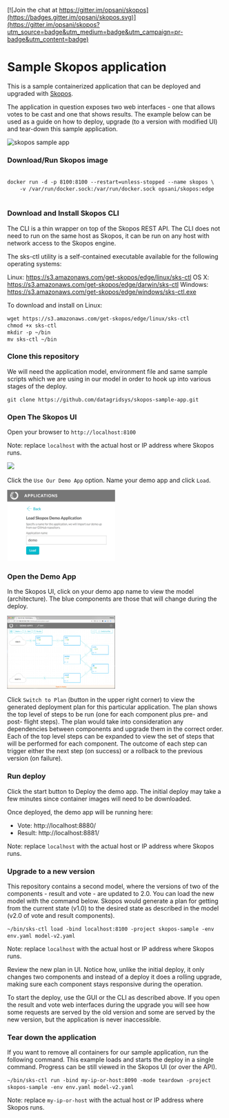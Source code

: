 [![Join the chat at https://gitter.im/opsani/skopos](https://badges.gitter.im/opsani/skopos.svg)](https://gitter.im/opsani/skopos?utm_source=badge&utm_medium=badge&utm_campaign=pr-badge&utm_content=badge)

Sample Skopos application
===========================

This is a sample containerized application that can be deployed and upgraded with [Skopos](http://opsani.com/skopos/).

The application in question exposes two web interfaces - one that allows votes to be cast and one that shows results. The example below can be used as a guide on how to deploy, upgrade (to a version with modified UI) and tear-down this sample application.

![skopos sample app](skopos-sample-app.png)

### Download/Run Skopos image

```

docker run -d -p 8100:8100 --restart=unless-stopped --name skopos \
    -v /var/run/docker.sock:/var/run/docker.sock opsani/skopos:edge
    
```

### Download and Install Skopos CLI

The CLI is a thin wrapper on top of the Skopos REST API. The CLI does not need to run on the same host as Skopos, it can be run on any host with network access to the Skopos engine.

The sks-ctl utility is a self-contained executable available for the following operating systems:

Linux: https://s3.amazonaws.com/get-skopos/edge/linux/sks-ctl
OS X: https://s3.amazonaws.com/get-skopos/edge/darwin/sks-ctl
Windows: https://s3.amazonaws.com/get-skopos/edge/windows/sks-ctl.exe

To download and install on Linux:

```
wget https://s3.amazonaws.com/get-skopos/edge/linux/sks-ctl
chmod +x sks-ctl
mkdir -p ~/bin
mv sks-ctl ~/bin
```

### Clone this repository

We will need the application model, environment file and same sample scripts which we are using in our model in order to hook up into various stages of the deploy.

```
git clone https://github.com/datagridsys/skopos-sample-app.git
```

### Open The Skopos UI
Open your browser to ```http://localhost:8100``` 

Note: replace `localhost` with the actual host or IP address where Skopos runs.

<img src="http://opsani.com/wp-content/uploads/2017/08/Discover1.png" width="250">

Click the ```Use Our Demo App``` option.
Name your demo app and click ```Load```.

<img src="DemoApp.png" width="250">

### Open the Demo App

In the Skopos UI, click on your demo app name to view the model (architecture). The blue components are those that will change during the deploy.

<img src="architecture1.png" width="250">

Click ```Switch to Plan``` (button in the upper right corner) to view the generated deployment plan for this particular application. The plan shows the top level of steps to be run (one for each component plus pre- and post- flight steps). The plan would take into consideration any dependencies between components and upgrade them in the correct order. Each of the top level steps can be expanded to view the set of steps that will be performed for each component. The outcome of each step can trigger either the next step (on success) or a rollback to the previous version (on failure).

### Run deploy

Click the start button to Deploy the demo app. The initial deploy may take a few minutes since container images will need to be downloaded. 

Once deployed, the demo app will be running here:

* Vote: http://localhost:8880/
* Result: http://localhost:8881/

Note: replace `localhost` with the actual host or IP address where Skopos runs.

### Upgrade to a new version
This repository contains a second model, where the versions of two of the components - result and vote - are updated to 2.0. You can load the new model with the command below. Skopos would generate a plan for getting from the current state (v1.0) to the desired state as described in the model (v2.0 of vote and result components).


```
~/bin/sks-ctl load -bind localhost:8100 -project skopos-sample -env env.yaml model-v2.yaml
```

Note: replace `localhost` with the actual host or IP address where Skopos runs.

Review the new plan in UI. Notice how, unlike the initial deploy, it only changes two components and instead of a deploy it does a rolling upgrade, making sure each component stays responsive during the operation.

To start the deploy, use the GUI or the CLI as described above. If you open the result and vote web interfaces during the upgrade you will see how some requests are served by the old version and some are served by the new version, but the application is never inaccessible.


### Tear down the application
If you want to remove all containers for our sample application, run the following command. This example loads and starts the deploy in a single command. Progress can be still viewed in the Skopos UI (or over the API).

```
~/bin/sks-ctl run -bind my-ip-or-host:8090 -mode teardown -project skopos-sample -env env.yaml model-v2.yaml
```

Note: replace `my-ip-or-host` with the actual host or IP address where Skopos runs.
